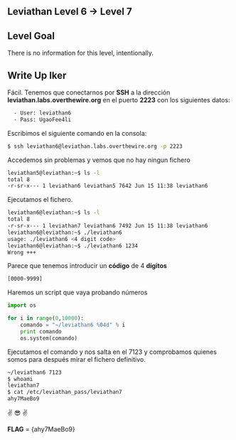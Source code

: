 ## Leviathan Level 6 → Level 7

## Level Goal

There is no information for this level, intentionally.

## Write Up Iker 

Fácil. Tenemos que conectarnos por **SSH** a la dirección **leviathan.labs.overthewire.org** en el puerto **2223** con los siguientes datos:

```bash
  - User: leviathan6
  - Pass: UgaoFee4li
```

Escribimos el siguiente comando en la consola:
  
```bash 
$ ssh leviathan6@leviathan.labs.overthewire.org -p 2223
```

Accedemos sin problemas y vemos que no hay ningun fichero

```bash
leviathan5@leviathan:~$ ls -l
total 8
-r-sr-x--- 1 leviathan6 leviathan5 7642 Jun 15 11:38 leviathan6
```
Ejecutamos el fichero.

```bash
leviathan6@leviathan:~$ ls -l
total 8
-r-sr-x--- 1 leviathan7 leviathan6 7492 Jun 15 11:38 leviathan6
leviathan6@leviathan:~$ ./leviathan6 
usage: ./leviathan6 <4 digit code>
leviathan6@leviathan:~$ ./leviathan6 1234
Wrong +++
```
Parece que tenemos introducir un **código** de 4 **dígitos**

```bash
[0000-9999]
```
Haremos un script que vaya probando números 

```python
import os

for i in range(0,10000):
	comando = "~/leviathan6 %04d" % i
	print comando
	os.system(comando)
```
Ejecutamos el comando y nos salta en el 7123 y comprobamos quienes somos para después mirar el fichero definitivo.

```bash
~/leviathan6 7123
$ whoami    
leviathan7
$ cat /etc/leviathan_pass/leviathan7
ahy7MaeBo9
```

:v: :sunglasses: :v:

**FLAG** = {ahy7MaeBo9} 
